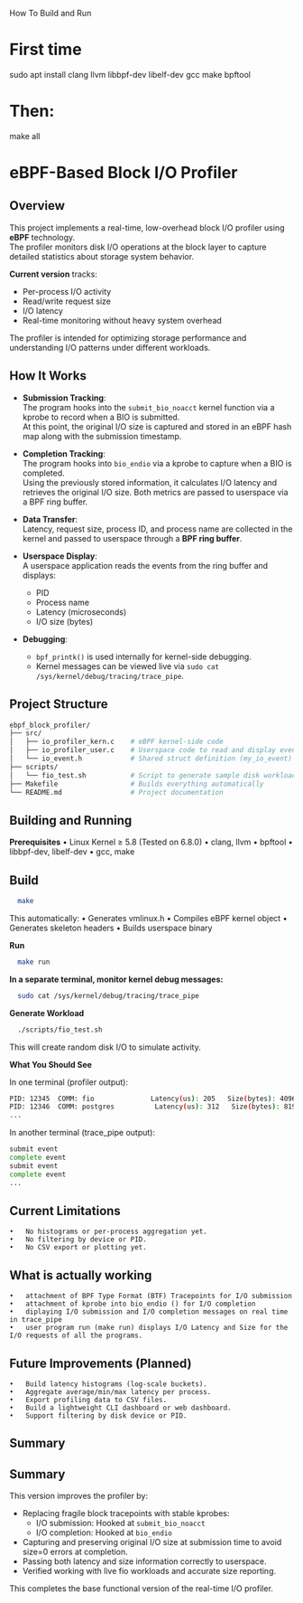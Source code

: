 How To Build and Run

# First time
sudo apt install clang llvm libbpf-dev libelf-dev gcc make bpftool

# Then:
make all


# eBPF-Based Block I/O Profiler

## Overview
This project implements a real-time, low-overhead block I/O profiler using **eBPF** technology.  
The profiler monitors disk I/O operations at the block layer to capture detailed statistics about storage system behavior.

**Current version** tracks:
- Per-process I/O activity
- Read/write request size
- I/O latency
- Real-time monitoring without heavy system overhead

The profiler is intended for optimizing storage performance and understanding I/O patterns under different workloads.

## How It Works
- **Submission Tracking**:  
  The program hooks into the `submit_bio_noacct` kernel function via a kprobe to record when a BIO is submitted.  
  At this point, the original I/O size is captured and stored in an eBPF hash map along with the submission timestamp.

- **Completion Tracking**:  
  The program hooks into `bio_endio` via a kprobe to capture when a BIO is completed.  
  Using the previously stored information, it calculates I/O latency and retrieves the original I/O size.
  Both metrics are passed to userspace via a BPF ring buffer.

- **Data Transfer**:  
  Latency, request size, process ID, and process name are collected in the kernel and passed to userspace through a **BPF ring buffer**.

- **Userspace Display**:  
  A userspace application reads the events from the ring buffer and displays:
  - PID
  - Process name
  - Latency (microseconds)
  - I/O size (bytes)

- **Debugging**:  
  - `bpf_printk()` is used internally for kernel-side debugging.
  - Kernel messages can be viewed live via `sudo cat /sys/kernel/debug/tracing/trace_pipe`.

## Project Structure

```bash
ebpf_block_profiler/
├── src/
│   ├── io_profiler_kern.c    # eBPF kernel-side code
│   ├── io_profiler_user.c    # Userspace code to read and display events
│   └── io_event.h            # Shared struct definition (my_io_event)
├── scripts/
│   └── fio_test.sh           # Script to generate sample disk workload
├── Makefile                  # Builds everything automatically
└── README.md                 # Project documentation
```

## Building and Running

**Prerequisites**
	•	Linux Kernel ≥ 5.8 (Tested on 6.8.0)
	•	clang, llvm
	•	bpftool
	•	libbpf-dev, libelf-dev
	•	gcc, make

## Build

```bash
  make
```

This automatically:
	•	Generates vmlinux.h
	•	Compiles eBPF kernel object
	•	Generates skeleton headers
	•	Builds userspace binary

**Run**

```bash
  make run
```

**In a separate terminal, monitor kernel debug messages:**

```bash
  sudo cat /sys/kernel/debug/tracing/trace_pipe
```

**Generate Workload**

```bash
  ./scripts/fio_test.sh
```

This will create random disk I/O to simulate activity.

**What You Should See**

In one terminal (profiler output):

```bash
PID: 12345  COMM: fio              Latency(us): 205   Size(bytes): 4096
PID: 12346  COMM: postgres          Latency(us): 312   Size(bytes): 8192
...
```

In another terminal (trace_pipe output):

```bash
submit event
complete event
submit event
complete event
...
```

## Current Limitations
	•	No histograms or per-process aggregation yet.
	•	No filtering by device or PID.
	•	No CSV export or plotting yet.

## What is actually working
	•	attachment of BPF Type Format (BTF) Tracepoints for I/O submission
	•	attachment of kprobe into bio_endio () for I/O completion
	•	diplaying I/O submission and I/O completion messages on real time in trace_pipe
	•	user program run (make run) displays I/O Latency and Size for the I/O requests of all the programs.

## Future Improvements (Planned)

	•	Build latency histograms (log-scale buckets).
	•	Aggregate average/min/max latency per process.
	•	Export profiling data to CSV files.
	•	Build a lightweight CLI dashboard or web dashboard.
	•	Support filtering by disk device or PID.

## Summary

## Summary

This version improves the profiler by:
- Replacing fragile block tracepoints with stable kprobes:
  - I/O submission: Hooked at `submit_bio_noacct`
  - I/O completion: Hooked at `bio_endio`
- Capturing and preserving original I/O size at submission time to avoid size=0 errors at completion.
- Passing both latency and size information correctly to userspace.
- Verified working with live fio workloads and accurate size reporting.

This completes the base functional version of the real-time I/O profiler.